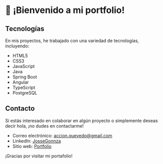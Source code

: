 # 💫 ¡Bienvenido a mi portfolio!

## Tecnologías

En mis proyectos, he trabajado con una variedad de tecnologías, incluyendo:

- HTML5
- CSS3
- JavaScript 
- Java
- Spring Boot
- Angular
- TypeScript
- PostgreSQL

## Contacto

Si estás interesado en colaborar en algún proyecto o simplemente deseas decir hola, ¡no dudes en contactarme!

- Correo electrónico: accion.quevedo@gmail.com
- LinkedIn: [JosseGonnza](https://www.linkedin.com/in/jossegonnza)
- Sitio web: [Portfolio](https://jossegonnza.github.io/portfolio)

¡Gracias por visitar mi portafolio!
